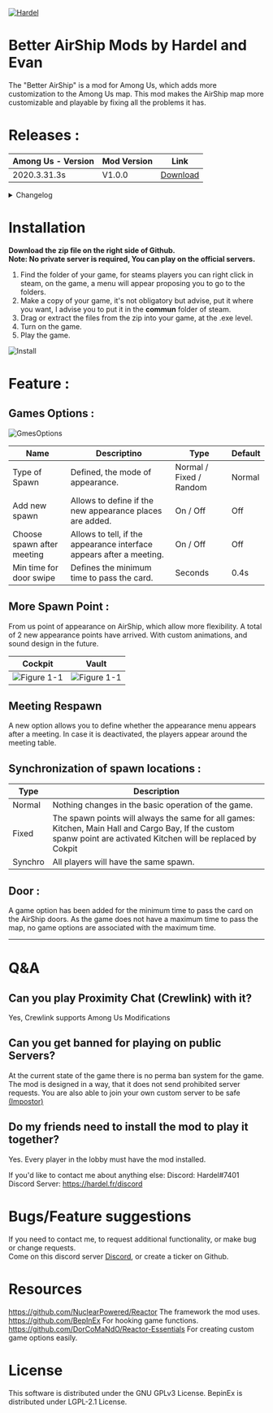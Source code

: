 [![Hardel](https://discord.com/assets/e4923594e694a21542a489471ecffa50.svg)](https://discord.gg/AP9axbXXNC)

# Better AirShip Mods by Hardel and Evan

The "Better AirShip" is a mod for Among Us, which adds more customization to the Among Us map.
This mod makes the AirShip map more customizable and playable by fixing all the problems it has.

# Releases :
| Among Us - Version| Mod Version | Link |
|----------|-------------|-----------------|
| 2020.3.31.3s | V1.0.0 | [Download](https://github.com/Evan91380/BetterAirShip/releases/download/v1/Among.Us.zip) |
<details> <summary>Changelog</summary>
# Inital Version

No Changelog here for the moment.
</details>

# Installation
**Download the zip file on the right side of Github.**  
**Note: No private server is required, You can play on the official servers.**  
1. Find the folder of your game, for steams players you can right click in steam, on the game, a menu will appear proposing you to go to the folders.
2. Make a copy of your game, it's not obligatory but advise, put it where you want, I advise you to put it in the __commun__ folder of steam.
3. Drag or extract the files from the zip into your game, at the .exe level.
4. Turn on the game.
5. Play the game.

![Install](https://i.imgur.com/pvBAyZN.png)
# Feature :

## Games Options :
![GmesOptions](https://cdn.discordapp.com/attachments/720974768806821898/829726593692991598/Screenshot_6.png)

| Name | Descriptino | Type | Default |
|----------|-------------|-------------|-------------|
| Type of Spawn | Defined, the mode of appearance. | Normal / Fixed / Random | Normal
| Add new spawn | Allows to define if the new appearance places are added. | On / Off | Off
| Choose spawn after meeting | Allows to tell, if the appearance interface appears after a meeting. | On / Off | Off |
| Min time for door swipe | Defines the minimum time to pass the card. | Seconds | 0.4s


## More Spawn Point :
From us point of appearance on AirShip, which allow more flexibility.
A total of 2 new appearance points have arrived.
With custom animations, and sound design in the future.

| Cockpit | Vault |
|----------|:-------------:|
| ![Figure 1-1](https://cdn.discordapp.com/attachments/720974768806821898/829723251147276328/Screenshot_4.png) | ![Figure 1-1](https://cdn.discordapp.com/attachments/813549021675257926/829400582610616400/Screenshot_5.png) |

## Meeting Respawn
A new option allows you to define whether the appearance menu appears after a meeting.
In case it is deactivated, the players appear around the meeting table.

## Synchronization of spawn locations :
| Type | Description |
|----------|-------------|
| Normal | Nothing changes in the basic operation of the game. |
| Fixed | The spawn points will always the same for all games: Kitchen, Main Hall and Cargo Bay, If the custom spanw point are activated Kitchen will be replaced by Cokpit |
| Synchro | All players will have the same spawn. |

## Door :
A game option has been added for the minimum time to pass the card on the AirShip doors.
As the game does not have a maximum time to pass the map, no game options are associated with the maximum time.

---------------

# Q&A
## Can you play Proximity Chat (Crewlink) with it?
Yes, Crewlink supports Among Us Modifications

## Can you get banned for playing on public Servers?
At the current state of the game there is no perma ban system for the game. The mod is designed in a way, that it does not send prohibited server requests. You are also able to join your own custom server to be safe [(Impostor)](https://github.com/Impostor/Impostor)

## Do my friends need to install the mod to play it together?
Yes. Every player in the lobby must have the mod installed.

If you'd like to contact me about anything else:
Discord: Hardel#7401
Discord Server: https://hardel.fr/discord

# Bugs/Feature suggestions
If you need to contact me, to request additional functionality, or make bug or change requests.  
Come on this discord server [Discord](https://discord.gg/s2TgC8Uj), or create a ticker on Github.

# Resources
https://github.com/NuclearPowered/Reactor The framework the mod uses.  
https://github.com/BepInEx For hooking game functions.  
https://github.com/DorCoMaNdO/Reactor-Essentials For creating custom game options easily.  

# License
This software is distributed under the GNU GPLv3 License. BepinEx is distributed under LGPL-2.1 License.
